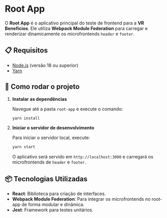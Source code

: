 # Root App

O **Root App** é o aplicativo principal do teste de frontend para a **VR Benefícios**. Ele utiliza **Webpack Module Federation** para carregar e renderizar dinamicamente os microfrontends `header` e `footer`.

## 📋 Requisitos

- [Node.js](https://nodejs.org/) (versão 18 ou superior)
- [Yarn](https://classic.yarnpkg.com/en/docs/install/)

## 🚀 Como rodar o projeto

1. **Instalar as dependências**

   Navegue até a pasta `root-app` e execute o comando:

   ```bash
   yarn install
   ```

2. **Iniciar o servidor de desenvolvimento**

   Para iniciar o servidor local, execute:

   ```bash
   yarn start
   ```

   O aplicativo será servido em `http://localhost:3000` e carregará os microfrontends de `header` e `footer`.

## 📦 Tecnologias Utilizadas

- **React**: Biblioteca para criação de interfaces.
- **Webpack Module Federation**: Para integrar os microfrontends no root-app de forma modular e dinâmica.
- **Jest**: Framework para testes unitários.
